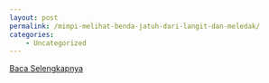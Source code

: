 ```yaml
---
layout: post
permalink: /mimpi-melihat-benda-jatuh-dari-langit-dan-meledak/
categories:
    - Uncategorized
---
```


[Baca Selengkapnya](/01)